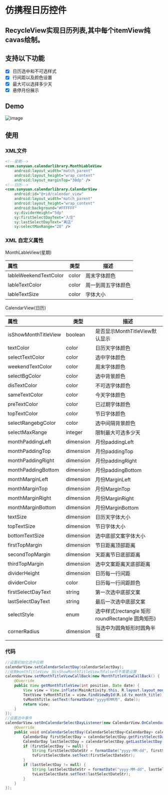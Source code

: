 # 仿携程日历控件
RecycleView实现日历列表,其中每个itemView纯cavas绘制。
---
## 支持以下功能
- [x] 日历选中和不可选样式
- [x] 行间距以及颜色设置
- [x] 最大可以选择多少天
- [x] 悬停月份展示
## Demo
![image](https://i.loli.net/2019/01/26/5c4c547a69718.gif)
## 使用
### XML文件
````xml
<!--星期-->
<com.sunyuan.calendarlibrary.MonthLableView
    android:layout_width="match_parent"
    android:layout_height="wrap_content"
    android:layout_marginTop="30dp" />
<!--日历-->
<com.sunyuan.calendarlibrary.CalendarView
    android:id="@+id/calendar_view"
    android:layout_width="match_parent"
    android:layout_height="wrap_content"
    android:background="#FFFFFF"
    sy:dividerHeight="5dp"
    sy:firstSelectDayText="入住"
    sy:lastSelectDayText="离店"
    sy:selectMaxRange="28" />
````

### XML 自定义属性

MonthLableView(星期)

|属性 | 类型 | 描述 |
| :------------------------- | --------- | ---------------------------------- |
| lableWeekendTextColor | color | 周末字体颜色 |
| lableTextColor | color | 周一到周五字体颜色 |
| lableTextSize | color | 字体大小 |

CalendarView(日历)

| 属性 | 类型 | 描述 | 
| :------------------------- | --------- | ---------------------------------- |
| isShowMonthTitleView | boolean | 是否显示MonthTitleView默认显示 |
| textColor | color | 日历天字体颜色 |
| selectTextColor | color | 选中字体颜色 |
| weekendTextColor | color | 周末字体颜色 |
| selectBgColor | color | 选中背景颜色 |
| disTextColor | color | 不可选字体颜色 |
| sameTextColor | color | 今天字体颜色 |
| preTextColor | color | 已过期字体颜色 |
| topTextColor | color | 节日字体颜色 |
| selectRangebgColor | color | 选中间隔背景颜色 |
| selectMaxRange | integer | 限制最大可选多少天 |
| monthPaddingLeft | dimension | 月份paddingLeft |
| monthPaddingTop | dimension | 月份paddingTop |
| monthPaddingRight | dimension | 月份paddingRight |
| monthPaddingBottom | dimension | 月份paddingBottom |
| monthMarginLeft | dimension | 月份MarginLeft |
| monthMarginTop | dimension | 月份MarginTop |
| monthMarginRight | dimension | 月份MarginRight |
| monthMarginBottom | dimension | 月份MarginBottom |
|textSize | dimension | 日历天字体大小 |
| topTextSize | dimension | 节日字体大小 |
| bottomTextSize | dimension | 选中底部文案字体大小 |
| firstTopMargin | dimension | 节日距离顶部距离 |
| secondTopMargin | dimension | 天距离节日底部距离 |
| thirdTopMargin | dimension | 选中文案距离天底部距离 |
| dividerHeight | dimension | 日历每一行间距 |
| dividerColor | color | 日历每一行间距颜色 |
| firstSelectDayText | string | 第一次选中底部文案 |
| lastSelectDayText | string | 最后一次选中底部文案 |
| selectStyle | enum | 选中样式(rectangle 矩形  roundRectangle 圆角矩形) |
| cornerRadius | dimension | 当选中为圆角矩形时圆角半径 |

### 代码
````java
//设置初始化选中日期
calendarView.setCalendarSelectDay(calendarSelectDay);
//绘制monthTitleView 当isShowMonthTitleView为false时不需要设置
calendarView.setMonthTitleViewCallBack(new MonthTitleViewCallBack() {
    @Override
    public View getMonthTitleView(int position, Date date) {
        View view = View.inflate(MainActivity.this, R.layout.layout_month_title, null);
        TextView tvMonthTitle = view.findViewById(R.id.tv_month_title);
        tvMonthTitle.setText(formatDate("yyyy年MM月", date));
        return view;
    }
});
//设置选中事件
calendarView.setOnCalendarSelectDayListener(new CalendarView.OnCalendarSelectDayListener<CalendarDay>() {
    @Override
    public void onCalendarSelectDay(CalendarSelectDay<CalendarDay> calendarSelectDay) {
        CalendarDay firstSelectDay = calendarSelectDay.getFirstSelectDay();
        CalendarDay lastSelectDay = calendarSelectDay.getLastSelectDay();
        if (firstSelectDay != null) {
            String firstSelectDateStr = formatDate("yyyy-MM-dd", firstSelectDay.toDate());
            tvFirstSelectDate.setText(firstSelectDateStr);
        }
        if (lastSelectDay != null) {
            String lastSelectDateStr = formatDate("yyyy-MM-dd", lastSelectDay.toDate());
            tvLastSelectDate.setText(lastSelectDateStr);
        }
    }
});
````
